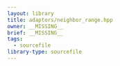 ```yaml
---
layout: library
title: adaptors/neighbor_range.hpp
owner: __MISSING__
brief: __MISSING__
tags:
  - sourcefile
library-type: sourcefile
---
```


```{index} neighbor_range.hpp
```
